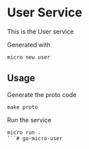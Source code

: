 # User Service

This is the User service

Generated with

```
micro new user
```

## Usage

Generate the proto code

```
make proto
```

Run the service

```
micro run .
```# go-micro-user
